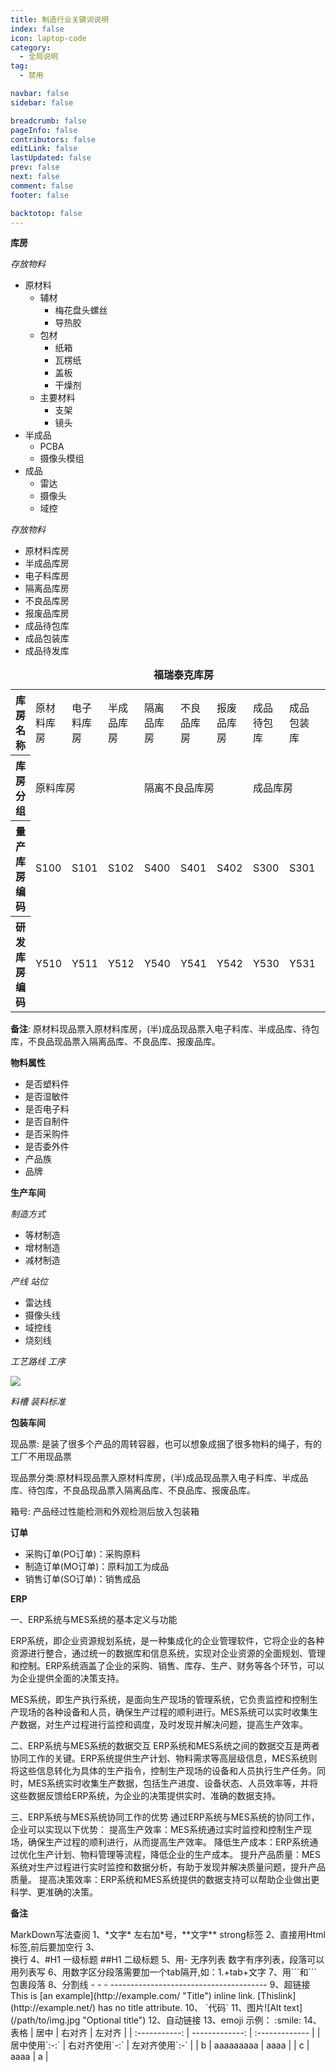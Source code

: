 ```yaml
---
title: 制造行业关键词说明
index: false
icon: laptop-code
category:
  - 全局说明
tag:
  - 禁用

navbar: false
sidebar: false

breadcrumb: false
pageInfo: false
contributors: false
editLink: false
lastUpdated: false
prev: false
next: false
comment: false
footer: false

backtotop: false
---
```


<p><b>库房</b></p>

*存放物料*
<ul>
  <li>原材料
    <ul>
      <li>辅材
        <ul>
          <li>梅花盘头螺丝</li>
          <li>导热胶</li>
        </ul>
      </li>
      <li>包材
        <ul>
          <li>纸箱</li>
          <li>瓦楞纸</li>
          <li>盖板</li>
          <li>干燥剂</li>
        </ul>
      </li>
      <li>主要材料
        <ul>
            <li>支架</li>
            <li>镜头</li>
        </ul>
      </li>
    </ul>
  </li>
  <li>半成品
    <ul>
      <li>PCBA</li>
      <li>摄像头模组</li>
    </ul>
  </li>
  <li>成品
    <ul>
      <li>雷达</li>
      <li>摄像头</li>
      <li>域控</li>
    </ul>
  </li>
</ul>

*存放物料*
<ul>
  <li>原材料库房</li>
  <li>半成品库房</li>
  <li>电子料库房</li>
  <li>隔离品库房</li>
  <li>不良品库房</li>
  <li>报废品库房</li>
  <li>成品待包库</li>
  <li>成品包装库</li>
  <li>成品待发库</li>
</ul>

<table>
  <caption><b>福瑞泰克库房</b></caption>
  <tr>
    <th>库房名称</th>
    <td>原材料库房</td>
    <td>电子料库房</td>
    <td>半成品库房</td>
    <td>隔离品库房</td>
    <td>不良品库房</td>
    <td>报废品库房</td>
    <td>成品待包库</td>
    <td>成品包装库</td>
    <td>成品待发库</td>
  </tr>
  <tr>
    <th>库房分组</th>
    <td colspan ="3">原料库房</td>
    <td colspan ="3">隔离不良品库房</td>
    <td colspan ="3">成品库房</td>
  </tr>
  <tr>
    <th>量产库房编码</th>
    <td>S100</td>
    <td>S101</td>
    <td>S102</td>
    <td>S400</td>
    <td>S401</td>
    <td>S402</td>
    <td>S300</td>
    <td>S301</td>
    <td>S302</td>
  </tr>
   <tr>
    <th>研发库房编码</th>
    <td>Y510</td>
    <td>Y511</td>
    <td>Y512</td>
    <td>Y540</td>
    <td>Y541</td>
    <td>Y542</td>
    <td>Y530</td>
    <td>Y531</td>
    <td>Y532</td>
  </tr>
</table>
<p><b>备注</b>: 原材料现品票入原材料库房，(半)成品现品票入电子料库、半成品库、待包库，不良品现品票入隔离品库、不良品库、报废品库。</p>

<p><b>物料属性</b></p>
<ul>
  <li>是否塑料件</li>
  <li>是否湿敏件</li>
  <li>是否电子料</li>
  <li>是否自制件</li>
  <li>是否采购件</li>
  <li>是否委外件</li>
  <li>产品族</li>
  <li>品牌</li>
</ul>


<p><b>生产车间</b></p>

*制造方式*
<ul>
  <li>等材制造</li>
  <li>增材制造</li>
  <li>减材制造</li>
</ul>

*产线* *站位*
<ul>
  <li>雷达线</li>
  <li>摄像头线</li>
  <li>域控线</li>
  <li>烧刻线</li>
</ul>

*工艺路线* *工序*

![](/assets/image/工艺与工序.png)

*料槽* *装料标准*


<p><b>包装车间</b></p>
<p>现品票: 是装了很多个产品的周转容器，也可以想象成捆了很多物料的绳子，有的工厂不用现品票</p>
<p>现品票分类:原材料现品票入原材料库房，(半)成品现品票入电子料库、半成品库、待包库，不良品现品票入隔离品库、不良品库、报废品库。</p>
<p>箱号: 产品经过性能检测和外观检测后放入包装箱</p>

<p><b>订单</b></p>
<ul>
  <li>采购订单(PO订单)：采购原料</li>
  <li>制造订单(MO订单)：原料加工为成品</li>
  <li>销售订单(SO订单)：销售成品</li>
</ul>

<p><b>ERP</b></p>

一、ERP系统与MES系统的基本定义与功能

ERP系统，即企业资源规划系统，是一种集成化的企业管理软件，它将企业的各种资源进行整合，通过统一的数据库和信息系统，实现对企业资源的全面规划、管理和控制。ERP系统涵盖了企业的采购、销售、库存、生产、财务等各个环节，可以为企业提供全面的决策支持。

MES系统，即生产执行系统，是面向生产现场的管理系统，它负责监控和控制生产现场的各种设备和人员，确保生产过程的顺利进行。MES系统可以实时收集生产数据，对生产过程进行监控和调度，及时发现并解决问题，提高生产效率。

二、ERP系统与MES系统的数据交互
ERP系统和MES系统之间的数据交互是两者协同工作的关键。ERP系统提供生产计划、物料需求等高层级信息，MES系统则将这些信息转化为具体的生产指令，控制生产现场的设备和人员执行生产任务。同时，MES系统实时收集生产数据，包括生产进度、设备状态、人员效率等，并将这些数据反馈给ERP系统，为企业的决策提供实时、准确的数据支持。

三、ERP系统与MES系统协同工作的优势
通过ERP系统与MES系统的协同工作，企业可以实现以下优势：
提高生产效率：MES系统通过实时监控和控制生产现场，确保生产过程的顺利进行，从而提高生产效率。
降低生产成本：ERP系统通过优化生产计划、物料管理等流程，降低企业的生产成本。
提升产品质量：MES系统对生产过程进行实时监控和数据分析，有助于发现并解决质量问题，提升产品质量。
提高决策效率：ERP系统和MES系统提供的数据支持可以帮助企业做出更科学、更准确的决策。

















<p><b>备注</b></p>
MarkDown写法查阅
1、*文字*  左右加*号，**文字** strong标签
2、直接用Html标签,前后要加空行
3、<br/>换行
4、#H1 一级标题 ##H1 二级标题
5、用- 无序列表 数字有序列表，段落可以用列表写
6、用数字区分段落需要加一个tab隔开,如：1.+tab+文字
7、用```和```包裹段落
8、分割线 - - - ---------------------------------------
9、超链接 This is [an example](http://example.com/ "Title") inline link. 
[Thislink](http://example.net/) has no title attribute.
10、 `代码`
11、图片![Alt text](/path/to/img.jpg "Optional title")
12、自动链接 <http://example.com/>
13、emoji  示例：   :smile:
14、表格 
|     居中      |         右对齐 | 左对齐         |
| :-----------: | -------------: | :------------- |
| 居中使用`:-:` | 右对齐使用`-:` | 左对齐使用`:-` |
|       b       |      aaaaaaaaa | aaaa           |
|       c       |           aaaa | a              |